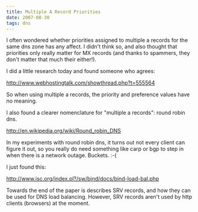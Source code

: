 ```yaml
---
title: Multiple A Record Priorities 
date: 2007-08-30
tags: dns
---
```

I often wondered whether priorities assigned to multiple a records for the same dns zone has any affect. I didn't think so, and also thought that priorities only really matter for MX records (and thanks to spammers, they don't matter that much their either!).

I did a little research today and found someone who agrees:

http://www.webhostingtalk.com/showthread.php?t=555564

So when using multiple a records, the priority and preference values have no meaning.

I also found a clearer nomenclature for "multiple a records": round robin dns.

http://en.wikipedia.org/wiki/Round_robin_DNS

In my experiments with round robin dns, it turns out not every client can figure it out, so you really do need something like carp or bgp to step in when there is a network outage. Buckets. :-(

I just found this:

<a href="http://www.isc.org/index.pl?/sw/bind/docs/bind-load-bal.php">http://www.isc.org/index.pl?/sw/bind/docs/bind-load-bal.php</a>

Towards the end of the paper is describes SRV records, and how they can be used for DNS load balancing. However, SRV records aren't used by http clients (browsers) at the moment.

